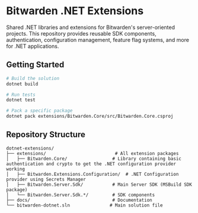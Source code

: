 # Bitwarden .NET Extensions

Shared .NET libraries and extensions for Bitwarden's server-oriented projects. This repository provides reusable SDK components, authentication, configuration management, feature flag systems, and more for .NET applications.

## Getting Started

```bash
# Build the solution
dotnet build

# Run tests
dotnet test

# Pack a specific package
dotnet pack extensions/Bitwarden.Core/src/Bitwarden.Core.csproj
```

## Repository Structure

```
dotnet-extensions/
├── extensions/                          # All extension packages
│   ├── Bitwarden.Core/                 # Library containing basic authentication and crypto to get the .NET configuration provider working
│   ├── Bitwarden.Extensions.Configuration/  # .NET Configuration provider using Secrets Manager
│   ├── Bitwarden.Server.Sdk/           # Main Server SDK (MSBuild SDK package)
│   └── Bitwarden.Server.Sdk.*/         # SDK components
├── docs/                               # Documentation
└── bitwarden-dotnet.sln               # Main solution file
```
